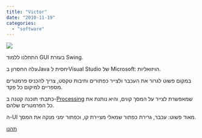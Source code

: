 ```yaml
---
title: "Victor"
date: "2010-11-19"
categories: 
  - "software"
---
```


[![](https://nurnachman.files.wordpress.com/2010/11/4a31a-vic.jpg?w=300)](https://nurnachman.files.wordpress.com/2010/11/4a31a-vic.jpg)

  

התחלנו ללמוד GUI בעזרת Swing.

עלה החסרון בJava יחסית לVisual Studio של Microsoft: הויזואליות.

במקום פשוט לגרור את העכבר ולצייר כפתורים ותיבות טקסט, צריך להכניס פרמטרים מספריים למיקום כל פקד.

  

כתבתי תוכנה קטנה ב-[Processing](http://processing.org/) שמאפשרת לצייר על המסך קווים, והיא נותנת את כל הפרמטרים שלהם.

ה-UI מאוד פשוט: עכבר, גרירת כפתור שמאלי מציירת קו, וכפתור ימני מנקה את המסך.

  

[תהנו](http://bit.ly/bCdsGB)
